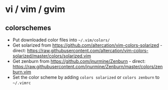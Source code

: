 # vi / vim / gvim

## colorschemes
* Put downloaded color files into `~/.vim/colors/`
* Get solarized from https://github.com/altercation/vim-colors-solarized - direct: https://raw.githubusercontent.com/altercation/vim-colors-solarized/master/colors/solarized.vim
* Get zenburn from https://github.com/jnurmine/Zenburn - direct: https://raw.githubusercontent.com/jnurmine/Zenburn/master/colors/zenburn.vim
* Set the color scheme by adding `colors solarized` or `colors zenburn` to `~/.vimrc`
